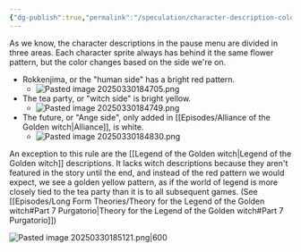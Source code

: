 ```yaml
---
{"dg-publish":true,"permalink":"/speculation/character-description-colors/","contentClasses":"center-headings red-truth red-links blue-truth center-images"}
---
```


As we know, the character descriptions in the pause menu are divided in three areas.
Each character sprite always has behind it the same flower pattern, but the color changes based on the side we're on.

- Rokkenjima, or the "human side"  has a bright red pattern.
	- ![Pasted image 20250330184705.png](/img/user/Attachments/Pasted%20image%2020250330184705.png)
- The tea party, or "witch side" is bright yellow.
	- ![Pasted image 20250330184749.png](/img/user/Attachments/Pasted%20image%2020250330184749.png)
- The future, or "Ange side", only added in [[Episodes/Alliance of the Golden witch\|Alliance]], is white.
	- ![Pasted image 20250330184830.png](/img/user/Attachments/Pasted%20image%2020250330184830.png)


An exception to this rule are the [[Legend of the Golden witch\|Legend of the Golden witch]] descriptions. It lacks witch descriptions because they aren't featured in the story until the end, and instead of the red pattern we would expect, we see a golden yellow pattern, as if the world of legend is more closely tied to the tea party than it is to all subsequent games. 
(See [[Episodes/Long Form Theories/Theory for the Legend of the Golden witch#Part 7 Purgatorio\|Theory for the Legend of the Golden witch#Part 7 Purgatorio]])

![Pasted image 20250330185121.png|600](/img/user/Attachments/Pasted%20image%2020250330185121.png)


